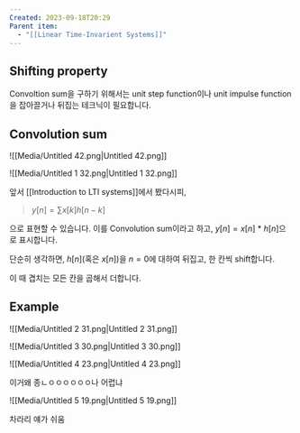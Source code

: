 ```yaml
---
Created: 2023-09-18T20:29
Parent item:
  - "[[Linear Time-Invarient Systems]]"
---
```

## Shifting property

Convoltion sum을 구하기 위해서는 unit step function이나 unit impulse function을 잡아끌거나 뒤집는 테크닉이 필요합니다.

## Convolution sum

![[Media/Untitled 42.png|Untitled 42.png]]

![[Media/Untitled 1 32.png|Untitled 1 32.png]]

앞서 [[Introduction to LTI systems]]에서 봤다시피,

> $y[n] =\sum x[k]h[n-k]$﻿

으로 표현할 수 있습니다. 이를 Convolution sum이라고 하고, $y[n]=x[n]\ * \ h[n]$﻿으로 표시합니다.

단순히 생각하면, $h[n]$﻿(혹은 $x[n]$﻿)을 $n=0$﻿에 대하여 뒤집고, 한 칸씩 shift합니다.

이 때 겹치는 모든 칸을 곱해서 더합니다.

## Example

![[Media/Untitled 2 31.png|Untitled 2 31.png]]

![[Media/Untitled 3 30.png|Untitled 3 30.png]]

![[Media/Untitled 4 23.png|Untitled 4 23.png]]

이거왜 종ㄴㅇㅇㅇㅇㅇㅇ나 어렵냐

![[Media/Untitled 5 19.png|Untitled 5 19.png]]

차라리 얘가 쉬움